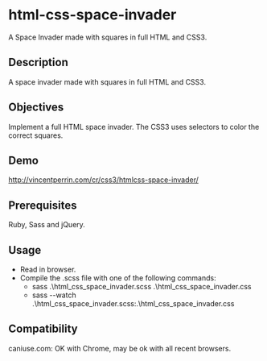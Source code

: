 # html-css-space-invader
A Space Invader made with squares in full HTML and CSS3.

## Description
A space invader made with squares in full HTML and CSS3.

## Objectives
Implement a full HTML space invader. The CSS3 uses selectors to color the correct squares.

## Demo
http://vincentperrin.com/cr/css3/htmlcss-space-invader/

## Prerequisites
Ruby, Sass and jQuery.

## Usage
- Read in browser.
- Compile the .scss file with one of the following commands:
  - sass .\html_css_space_invader.scss .\html_css_space_invader.css
  - sass --watch .\html_css_space_invader.scss:.\html_css_space_invader.css

## Compatibility
caniuse.com: OK with Chrome, may be ok with all recent browsers.
